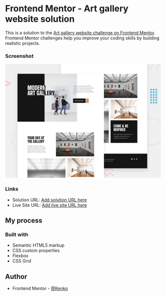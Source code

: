 # Frontend Mentor - Art gallery website solution

This is a solution to the [Art gallery website challenge on Frontend Mentor](https://www.frontendmentor.io/challenges/art-gallery-website-yVdrZlxyA). Frontend Mentor challenges help you improve your coding skills by building realistic projects. 


### Screenshot

![](./screenshot.jpg)

### Links

- Solution URL: [Add solution URL here](https://your-solution-url.com)
- Live Site URL: [Add live site URL here](https://art-gallery-website-swart.vercel.app/index.html)

## My process

### Built with

- Semantic HTML5 markup
- CSS custom properties
- Flexbox
- CSS Grid

## Author

- Frontend Mentor - [@Kenko](https://www.frontendmentor.io/profile/K3nK0)

